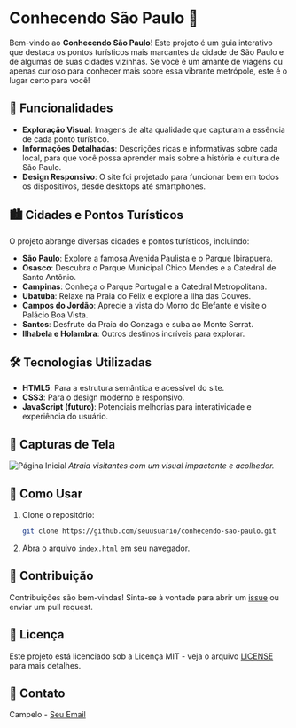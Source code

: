 # Conhecendo São Paulo 🌆

Bem-vindo ao **Conhecendo São Paulo**! Este projeto é um guia interativo que destaca os pontos turísticos mais marcantes da cidade de São Paulo e de algumas de suas cidades vizinhas. Se você é um amante de viagens ou apenas curioso para conhecer mais sobre essa vibrante metrópole, este é o lugar certo para você!

## 🚀 Funcionalidades

- **Exploração Visual**: Imagens de alta qualidade que capturam a essência de cada ponto turístico.
- **Informações Detalhadas**: Descrições ricas e informativas sobre cada local, para que você possa aprender mais sobre a história e cultura de São Paulo.
- **Design Responsivo**: O site foi projetado para funcionar bem em todos os dispositivos, desde desktops até smartphones.

## 🏙️ Cidades e Pontos Turísticos

O projeto abrange diversas cidades e pontos turísticos, incluindo:

- **São Paulo**: Explore a famosa Avenida Paulista e o Parque Ibirapuera.
- **Osasco**: Descubra o Parque Municipal Chico Mendes e a Catedral de Santo Antônio.
- **Campinas**: Conheça o Parque Portugal e a Catedral Metropolitana.
- **Ubatuba**: Relaxe na Praia do Félix e explore a Ilha das Couves.
- **Campos do Jordão**: Aprecie a vista do Morro do Elefante e visite o Palácio Boa Vista.
- **Santos**: Desfrute da Praia do Gonzaga e suba ao Monte Serrat.
- **Ilhabela e Holambra**: Outros destinos incríveis para explorar.

## 🛠️ Tecnologias Utilizadas

- **HTML5**: Para a estrutura semântica e acessível do site.
- **CSS3**: Para o design moderno e responsivo.
- **JavaScript (futuro)**: Potenciais melhorias para interatividade e experiência do usuário.

## 📸 Capturas de Tela

![Página Inicial](img/screenshot-home.png)
*Atraia visitantes com um visual impactante e acolhedor.*

## 📌 Como Usar

1. Clone o repositório:
   ```bash
   git clone https://github.com/seuusuario/conhecendo-sao-paulo.git
   ```
2. Abra o arquivo `index.html` em seu navegador.

## 🤝 Contribuição

Contribuições são bem-vindas! Sinta-se à vontade para abrir um [issue](https://github.com/seuusuario/conhecendo-sao-paulo/issues) ou enviar um pull request.

## 📄 Licença

Este projeto está licenciado sob a Licença MIT - veja o arquivo [LICENSE](LICENSE) para mais detalhes.

## 📧 Contato

Campelo - [Seu Email](mailto:seuemail@exemplo.com)
